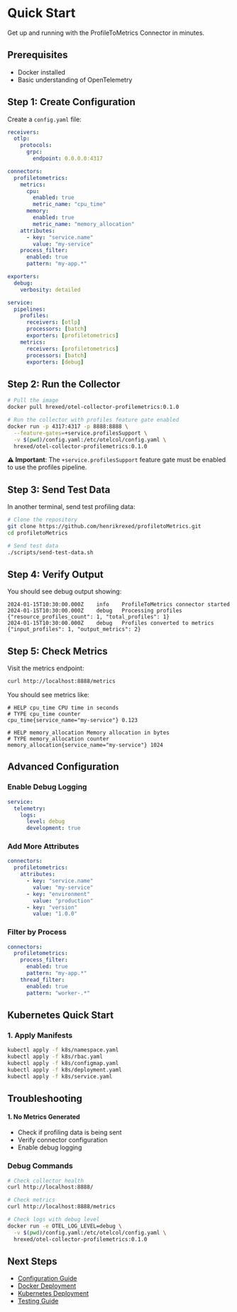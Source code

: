 # Quick Start

Get up and running with the ProfileToMetrics Connector in minutes.

## Prerequisites

- Docker installed
- Basic understanding of OpenTelemetry

## Step 1: Create Configuration

Create a `config.yaml` file:

```yaml
receivers:
  otlp:
    protocols:
      grpc:
        endpoint: 0.0.0.0:4317

connectors:
  profiletometrics:
    metrics:
      cpu:
        enabled: true
        metric_name: "cpu_time"
      memory:
        enabled: true
        metric_name: "memory_allocation"
    attributes:
      - key: "service.name"
        value: "my-service"
    process_filter:
      enabled: true
      pattern: "my-app.*"

exporters:
  debug:
    verbosity: detailed

service:
  pipelines:
    profiles:
      receivers: [otlp]
      processors: [batch]
      exporters: [profiletometrics]
    metrics:
      receivers: [profiletometrics]
      processors: [batch]
      exporters: [debug]
```

## Step 2: Run the Collector

```bash
# Pull the image
docker pull hrexed/otel-collector-profilemetrics:0.1.0

# Run the collector with profiles feature gate enabled
docker run -p 4317:4317 -p 8888:8888 \
  --feature-gates=+service.profilesSupport \
  -v $(pwd)/config.yaml:/etc/otelcol/config.yaml \
  hrexed/otel-collector-profilemetrics:0.1.0
```

**⚠️ Important**: The `+service.profilesSupport` feature gate must be enabled to use the profiles pipeline.

## Step 3: Send Test Data

In another terminal, send test profiling data:

```bash
# Clone the repository
git clone https://github.com/henrikrexed/profiletoMetrics.git
cd profiletoMetrics

# Send test data
./scripts/send-test-data.sh
```

## Step 4: Verify Output

You should see debug output showing:

```
2024-01-15T10:30:00.000Z	info	ProfileToMetrics connector started
2024-01-15T10:30:00.000Z	debug	Processing profiles	{"resource_profiles_count": 1, "total_profiles": 1}
2024-01-15T10:30:00.000Z	debug	Profiles converted to metrics	{"input_profiles": 1, "output_metrics": 2}
```

## Step 5: Check Metrics

Visit the metrics endpoint:

```bash
curl http://localhost:8888/metrics
```

You should see metrics like:

```
# HELP cpu_time CPU time in seconds
# TYPE cpu_time counter
cpu_time{service_name="my-service"} 0.123

# HELP memory_allocation Memory allocation in bytes
# TYPE memory_allocation counter
memory_allocation{service_name="my-service"} 1024
```

## Advanced Configuration

### Enable Debug Logging

```yaml
service:
  telemetry:
    logs:
      level: debug
      development: true
```

### Add More Attributes

```yaml
connectors:
  profiletometrics:
    attributes:
      - key: "service.name"
        value: "my-service"
      - key: "environment"
        value: "production"
      - key: "version"
        value: "1.0.0"
```

### Filter by Process

```yaml
connectors:
  profiletometrics:
    process_filter:
      enabled: true
      pattern: "my-app.*"
    thread_filter:
      enabled: true
      pattern: "worker-.*"
```

## Kubernetes Quick Start

### 1. Apply Manifests

```bash
kubectl apply -f k8s/namespace.yaml
kubectl apply -f k8s/rbac.yaml
kubectl apply -f k8s/configmap.yaml
kubectl apply -f k8s/deployment.yaml
kubectl apply -f k8s/service.yaml
```

## Troubleshooting

#### 1. No Metrics Generated

- Check if profiling data is being sent
- Verify connector configuration
- Enable debug logging

### Debug Commands

```bash
# Check collector health
curl http://localhost:8888/

# Check metrics
curl http://localhost:8888/metrics

# Check logs with debug level
docker run -e OTEL_LOG_LEVEL=debug \
  -v $(pwd)/config.yaml:/etc/otelcol/config.yaml \
  hrexed/otel-collector-profilemetrics:0.1.0
```

## Next Steps

- [Configuration Guide](configuration/connector-config.md)
- [Docker Deployment](deployment/docker.md)
- [Kubernetes Deployment](deployment/kubernetes.md)
- [Testing Guide](testing/unit-tests.md)
